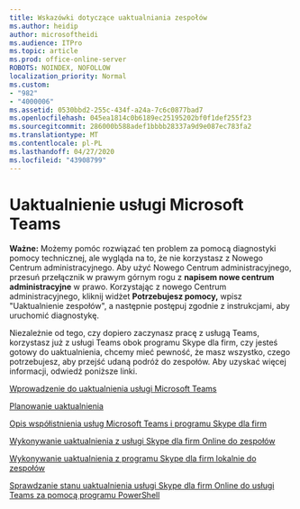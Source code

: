 ```yaml
---
title: Wskazówki dotyczące uaktualniania zespołów
ms.author: heidip
author: microsoftheidi
ms.audience: ITPro
ms.topic: article
ms.prod: office-online-server
ROBOTS: NOINDEX, NOFOLLOW
localization_priority: Normal
ms.custom:
- "982"
- "4000006"
ms.assetid: 0530bbd2-255c-434f-a24a-7c6c0877bad7
ms.openlocfilehash: 045ea1814c0b6189ec25195202bf0f1def255f23
ms.sourcegitcommit: 286000b588adef1bbbb28337a9d9e087ec783fa2
ms.translationtype: MT
ms.contentlocale: pl-PL
ms.lasthandoff: 04/27/2020
ms.locfileid: "43908799"
---
```

# <a name="microsoft-teams-upgrade"></a>Uaktualnienie usługi Microsoft Teams

**Ważne:** Możemy pomóc rozwiązać ten problem za pomocą diagnostyki pomocy technicznej, ale wygląda na to, że nie korzystasz z Nowego Centrum administracyjnego. Aby użyć Nowego Centrum administracyjnego, przesuń przełącznik w prawym górnym rogu z **napisem nowe centrum administracyjne** w prawo. Korzystając z nowego Centrum administracyjnego, kliknij widżet **Potrzebujesz pomocy,** wpisz "Uaktualnienie zespołów", a następnie postępuj zgodnie z instrukcjami, aby uruchomić diagnostykę.

Niezależnie od tego, czy dopiero zaczynasz pracę z usługą Teams, korzystasz już z usługi Teams obok programu Skype dla firm, czy jesteś gotowy do uaktualnienia, chcemy mieć pewność, że masz wszystko, czego potrzebujesz, aby przejść udaną podróż do zespołów. Aby uzyskać więcej informacji, odwiedź poniższe linki.

[Wprowadzenie do uaktualnienia usługi Microsoft Teams](https://docs.microsoft.com/MicrosoftTeams/upgrade-start-here)

[Planowanie uaktualnienia](https://docs.microsoft.com/MicrosoftTeams/upgrade-plan-journey)

[Opis współistnienia usług Microsoft Teams i programu Skype dla firm](https://docs.microsoft.com/MicrosoftTeams/teams-and-skypeforbusiness-coexistence-and-interoperability)

[Wykonywanie uaktualnienia z usługi Skype dla firm Online do zespołów](https://docs.microsoft.com/MicrosoftTeams/upgrade-to-teams-execute-skypeforbusinessonline)

[Wykonywanie uaktualnienia z programu Skype dla firm lokalnie do zespołów](https://docs.microsoft.com/MicrosoftTeams/upgrade-to-teams-execute-skypeforbusinesshybridonprem)
 
[Sprawdzanie stanu uaktualnienia usługi Skype dla firm Online do usługi Teams za pomocą programu PowerShell](https://docs.microsoft.com/powershell/module/skype/get-csteamsupgradestatus?view=skype-ps)